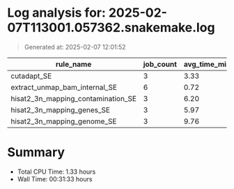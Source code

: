 # Log analysis for: 2025-02-07T113001.057362.snakemake.log
> Generated at: 2025-02-07 12:01:52

| rule_name                          | job_count | avg_time_min | total_time_min | threads |
| ---------------------------------- | --------- | ------------ | -------------- | ------- |
| cutadapt_SE                        | 3         | 3.33         | 9.98           | 36      |
| extract_unmap_bam_internal_SE      | 6         | 0.72         | 4.30           | 4       |
| hisat2_3n_mapping_contamination_SE | 3         | 6.20         | 18.60          | 10      |
| hisat2_3n_mapping_genes_SE         | 3         | 5.97         | 17.92          | 10      |
| hisat2_3n_mapping_genome_SE        | 3         | 9.76         | 29.28          | 28      |

# Summary 
* Total CPU Time: 1.33 hours
* Wall Time: 00:31:33 hours
